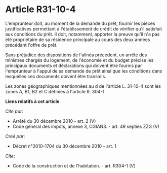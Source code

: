 # Article R31-10-4

L'emprunteur doit, au moment de la demande du prêt, fournir les pièces justificatives permettant à l'établissement de crédit
de vérifier qu'il satisfait aux conditions du prêt. Il doit, notamment, apporter la preuve qu'il n'a pas été propriétaire de
sa résidence principale au cours des deux années précédant l'offre de prêt. 

Sans préjudice des dispositions de l'alinéa précédent, un arrêté des ministres chargés du logement, de l'économie et du
budget précise les principaux documents et déclarations qui doivent être fournis par l'emprunteur à l'appui de sa demande de
prêt ainsi que les conditions dans lesquelles ces documents doivent être transmis. 

Les zones géographiques mentionnées au d de l'article L. 31-10-4 sont les zones A, B1, B2 et C définies à l'article R. 304-1.

**Liens relatifs à cet article**

_Cité par_:

  - Arrêté du 30 décembre 2010 - art. 2 (V)
  - Code général des impôts, annexe 3, CGIAN3. - art. 49 septies ZZG (V)

_Créé par_:

  - Décret n°2010-1704 du 30 décembre 2010 - art. 1

_Cite_:

  - Code de la construction et de l'habitation. - art. R304-1 (V)

